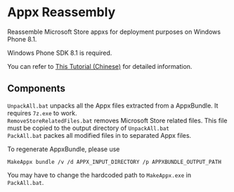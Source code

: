 # Appx Reassembly

Reassemble Microsoft Store appxs for deployment purposes on Windows Phone 8.1.

Windows Phone SDK 8.1 is required.

You can refer to [This Tutorial (Chinese)](http://pc-dos.wikidot.com/convert-store-appxs-to-deployable-packages) for detailed information.

## Components

`UnpackAll.bat` unpacks all the Appx files extracted from a AppxBundle. It requires `7z.exe` to work.<br>
`RemoveStoreRelatedFiles.bat` removes Microsoft Store related files. This file must be copied to the output directory of `UnpackAll.bat`<br>
`PackAll.bat` packes all modified files in to separated Appx files.

To regenerate AppxBundle, please use

```
MakeAppx bundle /v /d APPX_INPUT_DIRECTORY /p APPXBUNDLE_OUTPUT_PATH
```

You may have to change the hardcoded path to `MakeAppx.exe` in `PackAll.bat`.
